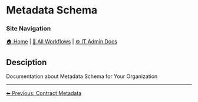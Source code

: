 <!-- description: Documentation about Metadata Schema for Your Organization. -->

# Metadata Schema

### Site Navigation
[🏠 Home](../../../../README.md) | [📂 All Workflows](../../../../users/users.md) | [⚙ IT Admin Docs](../../../../it-admins/README.md)

## Desciption

Documentation about Metadata Schema for Your Organization

---

[⬅ Previous: Contract Metadata](contract-metadata.md)